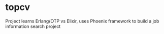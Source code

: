 # topcv
Project learns Erlang/OTP vs Elixir, uses Phoenix framework to build a job information search project
